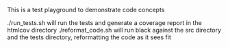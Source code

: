 This is a test playground to demonstrate code concepts

./run_tests.sh  will run the tests and generate a coverage report in the htmlcov directory
./reformat_code.sh will run black against the src directory and the tests directory, reformatting the code as it sees fit
